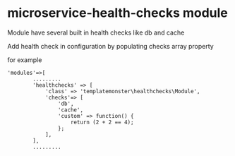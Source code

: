 # microservice-health-checks module

Module have several built in health checks like db and cache


Add health check in configuration by populating checks array property

for example

```
'modules'=>[
        .........
        'healthchecks' => [
            'class' => 'templatemonster\healthchecks\Module',
            'checks'=> [
                'db',
                'cache',
                'custom' => function() {
                    return (2 + 2 == 4);
                };
            ],
        ],
        .........
```